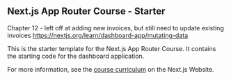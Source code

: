## Next.js App Router Course - Starter

Chapter 12 - left off at adding new invoices, but still need to update existing invoices https://nextjs.org/learn/dashboard-app/mutating-data

This is the starter template for the Next.js App Router Course. It contains the starting code for the dashboard application.

For more information, see the [course curriculum](https://nextjs.org/learn) on the Next.js Website.
